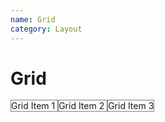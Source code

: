 ```yaml
---
name: Grid
category: Layout
---
```


# Grid

<base-knobs src="./components.json" name="base-grid">
<base-grid>
  <base-grid-item style="border: 1px solid gray" sm="12" md="6">
    Grid Item 1
  </base-grid-item>
  <base-grid-item style="border: 1px solid gray" sm="12" md="4">
    Grid Item 2
  </base-grid-item>
  <base-grid-item style="border: 1px solid gray" sm="12" md="2">
    Grid Item 3
  </base-grid-item>
</base-grid>
</base-knobs>

